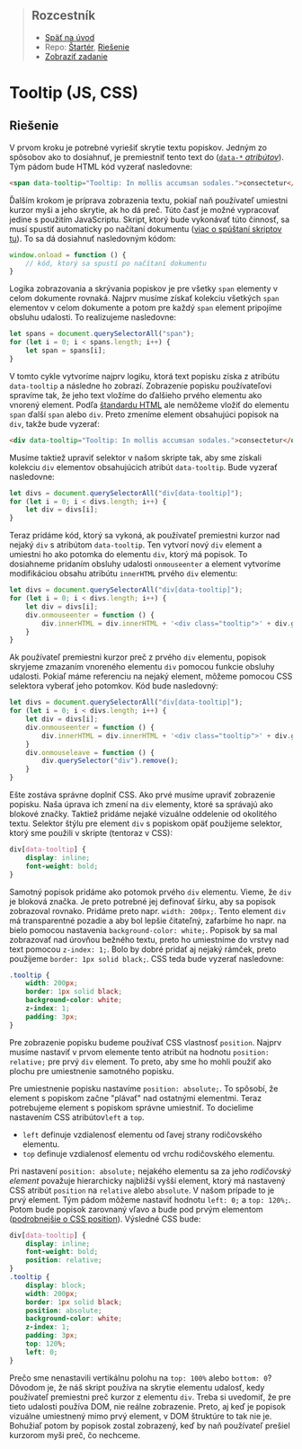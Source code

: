 <div class="hidden">

> ## Rozcestník
> - [Späť na úvod](../../README.md)
> - Repo: [Štartér](/../../tree/main/js/tooltip), [Riešenie](/../../tree/solution/js/tooltip)
> - [Zobraziť zadanie](zadanie.md)

# Tooltip (JS, CSS)

</div>

## Riešenie

V prvom kroku je potrebné vyriešiť skrytie textu popiskov. Jedným zo spôsobov ako to dosiahnuť, je premiestniť tento text do ([`data-*` *atribútov*](https://www.w3schools.com/tags/att_global_data.asp)). Tým pádom bude HTML kód vyzerať nasledovne:

```html
<span data-tooltip="Tooltip: In mollis accumsan sodales.">consectetur</span>
```

Ďalším krokom je príprava zobrazenia textu, pokiaľ naň používateľ umiestni kurzor myši a jeho skrytie, ak ho dá preč. Túto časť je možné vypracovať jedine s použitím JavaScriptu. Skript, ktorý bude vykonávať túto činnosť, sa musí spustiť automaticky po načítaní dokumentu<span class="hidden"> ([viac o spúštaní skriptov tu](../../common/js-onload.md))</span>. To sa dá dosiahnuť nasledovným kódom:

```javascript
window.onload = function () {
    // kód, ktorý sa spustí po načítaní dokumentu    
}
```

Logika zobrazovania a skrývania popiskov je pre všetky `span` elementy v celom dokumente rovnaká. Najprv musíme získať kolekciu všetkých `span` elementov v celom dokumente a potom pre každý `span` element pripojíme obsluhu udalosti. To realizujeme nasledovne:

```javascript
let spans = document.querySelectorAll("span");
for (let i = 0; i < spans.length; i++) {
    let span = spans[i];
}
```

V tomto cykle vytvoríme najprv logiku, ktorá text popisku získa z atribútu `data-tooltip` a následne ho zobrazí. Zobrazenie popisku používateľovi spravíme tak, že jeho text vložíme do ďalšieho prvého elementu ako vnorený element. Podľa [štandardu HTML](https://html.spec.whatwg.org/multipage/text-level-semantics.html#the-span-element) ale nemôžeme vložiť do elementu `span` ďalší `span` alebo `div`. Preto zmeníme element obsahujúci popisok na `div`, takže bude vyzerať:

```html
<div data-tooltip="Tooltip: In mollis accumsan sodales.">consectetur</div>
```

Musíme taktiež upraviť selektor v našom skripte tak, aby sme získali kolekciu `div` elementov obsahujúcich atribút `data-tooltip`. Bude vyzerať nasledovne:

```javascript
let divs = document.querySelectorAll("div[data-tooltip]");
for (let i = 0; i < divs.length; i++) {
    let div = divs[i];
}
```

Teraz pridáme kód, ktorý sa vykoná, ak používateľ premiestni kurzor nad nejaký `div` s atribútom `data-tooltip`. Ten vytvorí nový `div` element a umiestni ho ako potomka do elementu `div`, ktorý má popisok. To dosiahneme pridaním obsluhy udalosti `onmouseenter` a element vytvoríme modifikáciou obsahu atribútu `innerHTML` prvého `div` elementu:

```javascript
let divs = document.querySelectorAll("div[data-tooltip]");
for (let i = 0; i < divs.length; i++) {
    let div = divs[i];
    div.onmouseenter = function () {
        div.innerHTML = div.innerHTML + '<div class="tooltip">' + div.getAttribute("data-tooltip") + '</div>';
    }
}
```

Ak používateľ premiestni kurzor preč z prvého `div` elementu, popisok skryjeme zmazaním vnoreného elementu `div` pomocou funkcie obsluhy udalosti. Pokiaľ máme referenciu na nejaký element, môžeme pomocou CSS selektora vyberať jeho potomkov. Kód bude nasledovný:

```javascript
let divs = document.querySelectorAll("div[data-tooltip]");
for (let i = 0; i < divs.length; i++) {
    let div = divs[i];
    div.onmouseenter = function () {
        div.innerHTML = div.innerHTML + '<div class="tooltip">' + div.getAttribute("data-tooltip") + '</div>';
    }
    div.onmouseleave = function () {
        div.querySelector("div").remove();
    }
}
```

Ešte zostáva správne doplniť CSS. Ako prvé musíme upraviť zobrazenie popisku. Naša úprava ich zmení na `div` elementy, ktoré sa správajú ako blokové značky. Taktiež pridáme nejaké vizuálne oddelenie od okolitého textu. Selektor štýlu pre element `div` s popiskom opäť použijeme selektor, ktorý sme použili v skripte (tentoraz v CSS):

```css
div[data-tooltip] {
    display: inline;
    font-weight: bold;
}
```

Samotný popisok pridáme ako potomok prvého `div` elementu. Vieme, že `div` je bloková značka. Je preto potrebné jej definovať šírku, aby sa popisok zobrazoval rovnako. Pridáme preto napr. `width: 200px;`. Tento element  `div` má transparentné pozadie a aby bol lepšie čitateľný, zafarbíme ho napr. na bielo pomocou nastavenia `background-color: white;`. Popisok by sa mal zobrazovať nad úrovňou bežného textu, preto ho umiestníme do vrstvy nad text pomocou `z-index: 1;`. Bolo by dobré pridať aj nejaký rámček, preto použijeme `border: 1px solid black;`. CSS teda bude vyzerať nasledovne:

```css
.tooltip {
    width: 200px;
    border: 1px solid black;
    background-color: white;
    z-index: 1;
    padding: 3px;
}
```

Pre zobrazenie popisku budeme používať CSS vlastnosť `position`. Najprv musíme nastaviť v prvom elemente tento atribút na hodnotu `position: relative;` pre prvý `div` element. To preto, aby sme ho mohli použiť ako plochu pre umiestnenie samotného popisku.

Pre umiestnenie popisku nastavíme `position: absolute;`. To spôsobí, že element s popiskom začne "plávať" nad ostatnými elementmi. Teraz potrebujeme element s popiskom správne umiestniť. To docielime nastavením CSS atribútov`left` a `top`.

- `left` definuje vzdialenosť elementu od ľavej strany rodičovského elementu.
- `top` definuje vzdialenosť elementu od vrchu rodičovského elementu.

Pri nastavení `position: absolute;` nejakého elementu sa za jeho *rodičovský element* považuje hierarchicky najbližší vyšší element, ktorý má nastavený CSS atribút `position` na `relative` alebo `absolute`. V našom prípade to je prvý element. Tým pádom môžeme nastaviť hodnotu `left: 0;` a `top: 120%;`. Potom bude popisok zarovnaný vľavo a bude pod prvým elementom<span class="hidden"> ([podrobnejšie o CSS position](../../common/css-position.md))</span>. Výsledné CSS bude:

```css
div[data-tooltip] {
    display: inline;
    font-weight: bold;
    position: relative;
}
.tooltip {
    display: block;
    width: 200px;
    border: 1px solid black;
    position: absolute;
    background-color: white;
    z-index: 1;
    padding: 3px;
    top: 120%;
    left: 0;
}
```

Prečo sme nenastavili vertikálnu polohu na `top: 100%` alebo `bottom: 0`? Dôvodom je, že náš skript používa na skrytie elementu udalosť, kedy používateľ premiestni preč kurzor z elementu `div`. Treba si uvedomiť, že pre tieto udalosti používa DOM, nie reálne zobrazenie. Preto, aj keď je popisok vizuálne umiestnený mimo prvý element, v DOM štruktúre to tak nie je. Bohužiaľ potom by popisok zostal zobrazený, keď by naň používateľ prešiel kurzorom myši preč, čo nechceme.
